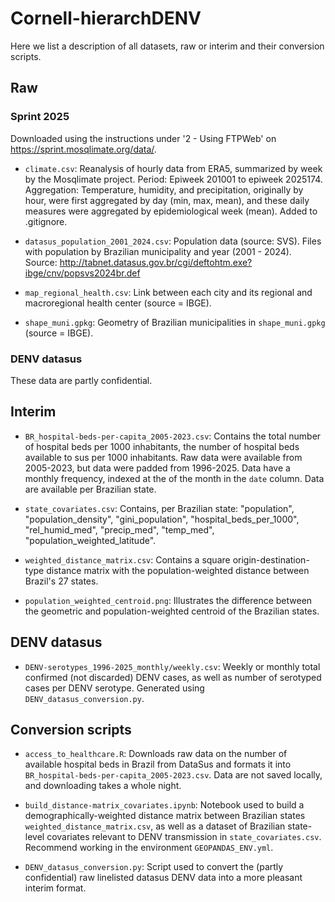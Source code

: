 # Cornell-hierarchDENV

Here we list a description of all datasets, raw or interim and their conversion scripts.

## Raw

### Sprint 2025

Downloaded using the instructions under '2 - Using FTPWeb' on https://sprint.mosqlimate.org/data/.

+ `climate.csv`: Reanalysis of hourly data from ERA5, summarized by week by the Mosqlimate project. Period: Epiweek 201001 to epiweek 2025174. Aggregation: Temperature, humidity, and precipitation, originally by hour, were first aggregated by day (min, max, mean), and these daily measures were aggregated by epidemiological week (mean). Added to .gitignore.

+ `datasus_population_2001_2024.csv`: Population data (source: SVS). Files with population by Brazilian municipality and year (2001 - 2024). Source: http://tabnet.datasus.gov.br/cgi/deftohtm.exe?ibge/cnv/popsvs2024br.def 

+ `map_regional_health.csv`: Link between each city and its regional and macroregional health center (source = IBGE).

+ `shape_muni.gpkg`: Geometry of Brazilian municipalities in `shape_muni.gpkg` (source = IBGE).

### DENV datasus

These data are partly confidential. 

## Interim

+ `BR_hospital-beds-per-capita_2005-2023.csv`: Contains the total number of hospital beds per 1000 inhabitants, the number of hospital beds available to sus per 1000 inhabitants. Raw data were available from 2005-2023, but data were padded from 1996-2025. Data have a monthly frequency, indexed at the of the month in the `date` column. Data are available per Brazilian state. 

+ `state_covariates.csv`: Contains, per Brazilian state: "population", "population_density", "gini_population", "hospital_beds_per_1000", "rel_humid_med", "precip_med", "temp_med", "population_weighted_latitude". 

+ `weighted_distance_matrix.csv`: Contains a square origin-destination-type distance matrix with the population-weighted distance between Brazil's 27 states.

+ `population_weighted_centroid.png`: Illustrates the difference between the geometric and population-weighted centroid of the Brazilian states.

## DENV datasus

+ `DENV-serotypes_1996-2025_monthly/weekly.csv`: Weekly or monthly total confirmed (not discarded) DENV cases, as well as number of serotyped cases per DENV serotype. Generated using `DENV_datasus_conversion.py`. 

## Conversion scripts

+ `access_to_healthcare.R`: Downloads raw data on the number of available hospital beds in Brazil from DataSus and formats it into `BR_hospital-beds-per-capita_2005-2023.csv`. Data are not saved locally, and downloading takes a whole night.

+ `build_distance-matrix_covariates.ipynb`: Notebook used to build a demographically-weighted distance matrix between Brazilian states `weighted_distance_matrix.csv`, as well as a dataset of Brazilian state-level covariates relevant to DENV transmission in `state_covariates.csv`. Recommend working in the environment `GEOPANDAS_ENV.yml`.

+ `DENV_datasus_conversion.py`: Script used to convert the (partly confidential) raw linelisted datasus DENV data into a more pleasant interim format.